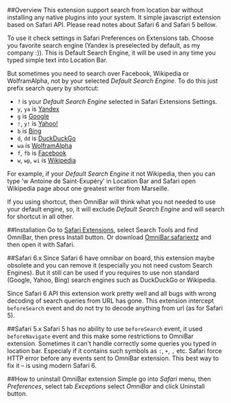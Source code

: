 ##Overview
This extension support search from location bar without installing any native plugins into your system. It simple
javascript extension based on Safari API. Please read notes about Safari 6 and Safari 5 bellow.

To use it check settings in Safari Preferences on Extensions tab. Choose you favorite search engine 
(Yandex is preselected by default, as my company :)). This is Default Search Engine, it will be used 
in any time you typed simple text into Location Bar.

But sometimes you need to search over Facebook, Wikipedia or WolframAlpha, not by your selected _Default Search Engine_.
To do this just prefix search query by shortcut:

* `?` is your _Default Search Engine_ selected in Safari Extensions Settings.
* `y`, `ya` is [Yandex](http://www.yandex.com)
* `g` is [Google](http://google.com)
* `!`, `y!` is [Yahoo!](http://search.yahoo.com)
* `b` is [Bing](http://www.bing.com)
* `d`, `dd` is [DuckDuckGo](http://duckduckgo.com)
* `wa` is [WolframAlpha](http://wolframalpha.com)
* `f`, `fb` is [Facebook](http://facebook.com)
* `w`, `wp`, `wi` is [Wikipedia](http://wikipedia.org)

For example, if your _Default Search Engine_ it not Wikipedia, then you can type 'w Antoine de Saint-Exupéry' in Location Bar
and Safari open Wikipedia page about one greatest writer from Marseille.

If you using shortcut, then OmniBar will think what you not needed to use your default engine, so, it will exclude
_Default Search Engine_ and will search for shortcut in all other.

##Installation
Go to [Safari Extensions](https://extensions.apple.com), select Search Tools and find OmniBar, then press Install button.
Or download [OmniBar.safariextz](https://github.com/downloads/aefimov/omnibar/OmniBar.safariextz) and then open it with Safari.

##Safari 6.x
Since Safari 6 have omnibar on board, this extension maybe obsolete and you can remove it
(especially you not need custom Search Engines). But it still can be used if you requires
to use non standard (Google, Yahoo, Bing) search engines such as DuckDuckGo or Wikipedia.

Since Safari 6 API this extension work pretty well and all bugs with wrong decoding of search 
queries from URL has gone. This extension intercept `beforeSearch` event and do not try to decode
anything from url (as for Safari 5).

##Safari 5.x
Safari 5 has no ability to use `beforeSearch` event, it used `beforeNavigate` event and this make some restrictions
to OmniBar extension. Sometimes it can't handle correctly some queries you typed in location bar. Especialy if it 
contains such symbols as `:`, `+`, `,` etc. Safari force HTTP error before any events sent to OmniBar extension. This 
best way to fix it – is using modern Safari 6.

##How to uninstall OmniBar extension
Simple go into *Safari* menu, then *Preferences*, select tab *Exceptions* select *OmniBar* and click Uninstall button.
